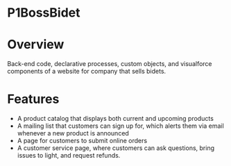 # P1BossBidet
# Overview
Back-end code, declarative processes, custom objects, and visualforce components of a website for company that sells bidets.
# Features
 - A product catalog that displays both current and upcoming products
 - A mailing list that customers can sign up for, which alerts them via email whenever a new product is announced
 - A page for customers to submit online orders
 - A customer service page, where customers can ask questions, bring issues to light, and request refunds.

